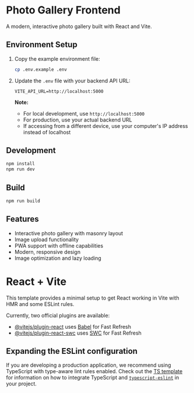 # Photo Gallery Frontend

A modern, interactive photo gallery built with React and Vite.

## Environment Setup

1. Copy the example environment file:
   ```bash
   cp .env.example .env
   ```

2. Update the `.env` file with your backend API URL:
   ```
   VITE_API_URL=http://localhost:5000
   ```

   **Note:** 
   - For local development, use `http://localhost:5000`
   - For production, use your actual backend URL
   - If accessing from a different device, use your computer's IP address instead of localhost

## Development

```bash
npm install
npm run dev
```

## Build

```bash
npm run build
```

## Features

- Interactive photo gallery with masonry layout
- Image upload functionality
- PWA support with offline capabilities
- Modern, responsive design
- Image optimization and lazy loading

# React + Vite

This template provides a minimal setup to get React working in Vite with HMR and some ESLint rules.

Currently, two official plugins are available:

- [@vitejs/plugin-react](https://github.com/vitejs/vite-plugin-react/blob/main/packages/plugin-react) uses [Babel](https://babeljs.io/) for Fast Refresh
- [@vitejs/plugin-react-swc](https://github.com/vitejs/vite-plugin-react/blob/main/packages/plugin-react-swc) uses [SWC](https://swc.rs/) for Fast Refresh

## Expanding the ESLint configuration

If you are developing a production application, we recommend using TypeScript with type-aware lint rules enabled. Check out the [TS template](https://github.com/vitejs/vite/tree/main/packages/create-vite/template-react-ts) for information on how to integrate TypeScript and [`typescript-eslint`](https://typescript-eslint.io) in your project.
